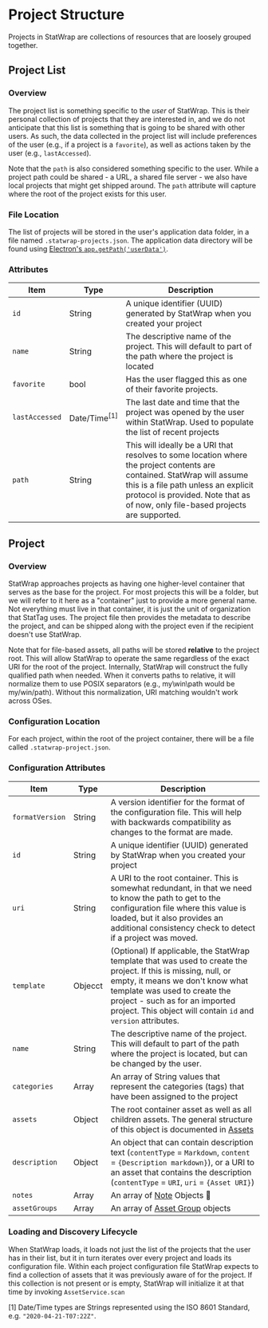 # Project Structure

Projects in StatWrap are collections of resources that are loosely grouped together.

## Project List

### Overview

The project list is something specific to the _user_ of StatWrap. This is their personal collection of projects that they are interested in, and we do not anticipate that this list is something that is going to be shared with other users. As such, the data collected in the project list will include preferences of the user (e.g., if a project is a `favorite`), as well as actions taken by the user (e.g., `lastAccessed`).

Note that the `path` is also considered something specific to the user. While a project path could be shared - a URL, a shared file server - we also have local projects that might get shipped around. The `path` attribute will capture where the root of the project exists for this user.

### File Location

The list of projects will be stored in the user's application data folder, in a file named `.statwrap-projects.json`. The application data directory will be found using [Electron's `app.getPath('userData')`](https://www.electronjs.org/docs/api/app#appgetpathname).

### Attributes

| Item           | Type                    | Description                                                                                                                                                                                                                                        |
| -------------- | ----------------------- | -------------------------------------------------------------------------------------------------------------------------------------------------------------------------------------------------------------------------------------------------- |
| `id`           | String                  | A unique identifier (UUID) generated by StatWrap when you created your project                                                                                                                                                                     |
| `name`         | String                  | The descriptive name of the project. This will default to part of the path where the project is located                                                                                                                                            |
| `favorite`     | bool                    | Has the user flagged this as one of their favorite projects.                                                                                                                                                                                       |
| `lastAccessed` | Date/Time<sup>[1]</sup> | The last date and time that the project was opened by the user within StatWrap. Used to populate the list of recent projects                                                                                                                       |
| `path`         | String                  | This will ideally be a URI that resolves to some location where the project contents are contained. StatWrap will assume this is a file path unless an explicit protocol is provided. Note that as of now, only file-based projects are supported. |

## Project

### Overview

StatWrap approaches projects as having one higher-level container that serves as the base for the project. For most projects this will be a folder, but we will refer to it here as a "container" just to provide a more general name. Not everything must live in that container, it is just the unit of organization that StatTag uses. The project file then provides the metadata to describe the project, and can be shipped along with the project even if the recipient doesn't use StatWrap.

Note that for file-based assets, all paths will be stored **relative** to the project root. This will allow StatWrap to operate the same regardless of the exact URI for the root of the project. Internally, StatWrap will construct the fully qualified path when needed. When it converts paths to relative, it will normalize them to use POSIX separators (e.g., my\win\path would be my/win/path). Without this normalization, URI matching wouldn't work across OSes.

### Configuration Location

For each project, within the root of the project container, there will be a file called `.statwrap-project.json`.

### Configuration Attributes

| Item            | Type    | Description                                                                                                                                                                                                                                                                             |
| --------------- | ------- | --------------------------------------------------------------------------------------------------------------------------------------------------------------------------------------------------------------------------------------------------------------------------------------- |
| `formatVersion` | String  | A version identifier for the format of the configuration file. This will help with backwards compatibility as changes to the format are made.                                                                                                                                           |
| `id`            | String  | A unique identifier (UUID) generated by StatWrap when you created your project                                                                                                                                                                                                          |
| `uri`           | String  | A URI to the root container. This is somewhat redundant, in that we need to know the path to get to the configuration file where this value is loaded, but it also provides an additional consistency check to detect if a project was moved.                                           |
| `template`      | Objecct | (Optional) If applicable, the StatWrap template that was used to create the project. If this is missing, null, or empty, it means we don't know what template was used to create the project - such as for an imported project. This object will contain `id` and `version` attributes. |
| `name`          | String  | The descriptive name of the project. This will default to part of the path where the project is located, but can be changed by the user.                                                                                                                                                |
| `categories`    | Array   | An array of String values that represent the categories (tags) that have been assigned to the project                                                                                                                                                                                   |
| `assets`        | Object  | The root container asset as well as all children assets. The general structure of this object is documented in [Assets](Assets.md)                                                                                                                                                      |
| `description`   | Object  | An object that can contain description text (`contentType` = `Markdown`, `content` = `{Description markdown}`), or a URI to an asset that contains the description (`contentType` = `URI`, `uri` = `{Asset URI}`)                                                                       |
| `notes`         | Array   | An array of [Note](Notes.md) Objects                                                                                                                                                                                                                                                    |
| `assetGroups`   | Array   | An array of [Asset Group](Assets.md) objects                                                                                                                                                                                                                                            |

### Loading and Discovery Lifecycle

When StatWrap loads, it loads not just the list of the projects that the user has in their list, but it in turn iterates over every project and loads its configuration file.
Within each project configuration file StatWrap expects to find a collection of assets that it was previously aware of for the project. If this collection is not present or is empty, StatWrap will initialize it at that time by invoking `AssetService.scan`

[1] Date/Time types are Strings represented using the ISO 8601 Standard, e.g. `"2020-04-21-T07:22Z"`.
